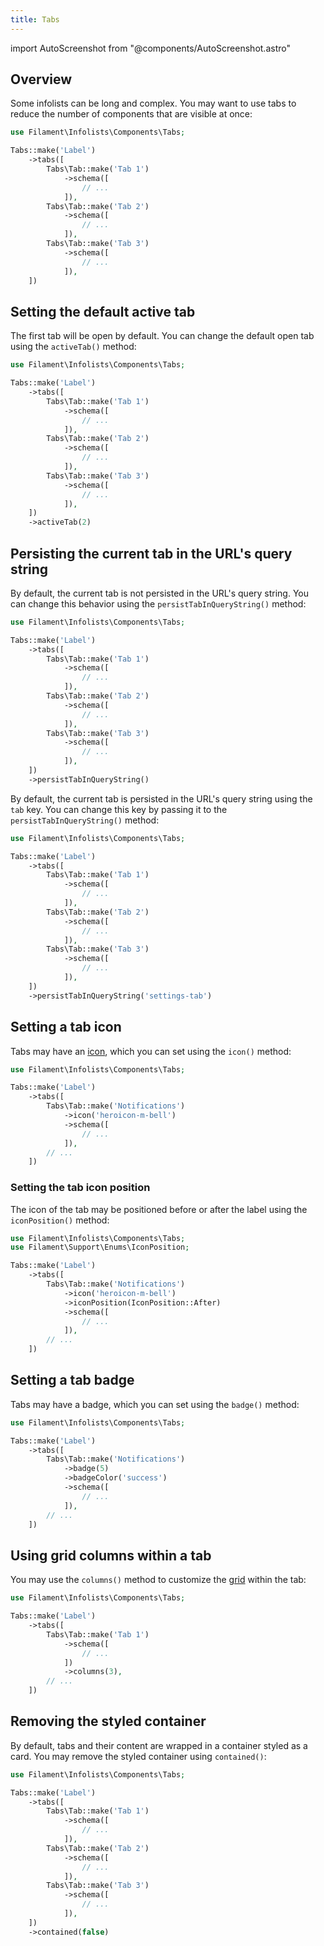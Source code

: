```yaml
---
title: Tabs
---
```

import AutoScreenshot from "@components/AutoScreenshot.astro"

## Overview

Some infolists can be long and complex. You may want to use tabs to reduce the number of components that are visible at once:

```php
use Filament\Infolists\Components\Tabs;

Tabs::make('Label')
    ->tabs([
        Tabs\Tab::make('Tab 1')
            ->schema([
                // ...
            ]),
        Tabs\Tab::make('Tab 2')
            ->schema([
                // ...
            ]),
        Tabs\Tab::make('Tab 3')
            ->schema([
                // ...
            ]),
    ])
```

<AutoScreenshot name="infolists/layout/tabs/simple" alt="Tabs" version="3.x" />

## Setting the default active tab

The first tab will be open by default. You can change the default open tab using the `activeTab()` method:

```php
use Filament\Infolists\Components\Tabs;

Tabs::make('Label')
    ->tabs([
        Tabs\Tab::make('Tab 1')
            ->schema([
                // ...
            ]),
        Tabs\Tab::make('Tab 2')
            ->schema([
                // ...
            ]),
        Tabs\Tab::make('Tab 3')
            ->schema([
                // ...
            ]),
    ])
    ->activeTab(2)
```

## Persisting the current tab in the URL's query string

By default, the current tab is not persisted in the URL's query string. You can change this behavior using the `persistTabInQueryString()` method:

```php
use Filament\Infolists\Components\Tabs;

Tabs::make('Label')
    ->tabs([
        Tabs\Tab::make('Tab 1')
            ->schema([
                // ...
            ]),
        Tabs\Tab::make('Tab 2')
            ->schema([
                // ...
            ]),
        Tabs\Tab::make('Tab 3')
            ->schema([
                // ...
            ]),
    ])
    ->persistTabInQueryString()
```

By default, the current tab is persisted in the URL's query string using the `tab` key. You can change this key by passing it to the `persistTabInQueryString()` method:

```php
use Filament\Infolists\Components\Tabs;

Tabs::make('Label')
    ->tabs([
        Tabs\Tab::make('Tab 1')
            ->schema([
                // ...
            ]),
        Tabs\Tab::make('Tab 2')
            ->schema([
                // ...
            ]),
        Tabs\Tab::make('Tab 3')
            ->schema([
                // ...
            ]),
    ])
    ->persistTabInQueryString('settings-tab')
```

## Setting a tab icon

Tabs may have an [icon](https://blade-ui-kit.com/blade-icons?set=1#search), which you can set using the `icon()` method:

```php
use Filament\Infolists\Components\Tabs;

Tabs::make('Label')
    ->tabs([
        Tabs\Tab::make('Notifications')
            ->icon('heroicon-m-bell')
            ->schema([
                // ...
            ]),
        // ...
    ])
```

<AutoScreenshot name="infolists/layout/tabs/icons" alt="Tabs with icons" version="3.x" />

### Setting the tab icon position

The icon of the tab may be positioned before or after the label using the `iconPosition()` method:

```php
use Filament\Infolists\Components\Tabs;
use Filament\Support\Enums\IconPosition;

Tabs::make('Label')
    ->tabs([
        Tabs\Tab::make('Notifications')
            ->icon('heroicon-m-bell')
            ->iconPosition(IconPosition::After)
            ->schema([
                // ...
            ]),
        // ...
    ])
```

<AutoScreenshot name="infolists/layout/tabs/icons-after" alt="Tabs with icons after their labels" version="3.x" />

## Setting a tab badge

Tabs may have a badge, which you can set using the `badge()` method:

```php
use Filament\Infolists\Components\Tabs;

Tabs::make('Label')
    ->tabs([
        Tabs\Tab::make('Notifications')
            ->badge(5)
            ->badgeColor('success')
            ->schema([
                // ...
            ]),
        // ...
    ])
```

<AutoScreenshot name="infolists/layout/tabs/badges" alt="Tabs with badges" version="3.x" />

## Using grid columns within a tab

You may use the `columns()` method to customize the [grid](grid) within the tab:

```php
use Filament\Infolists\Components\Tabs;

Tabs::make('Label')
    ->tabs([
        Tabs\Tab::make('Tab 1')
            ->schema([
                // ...
            ])
            ->columns(3),
        // ...
    ])
```

## Removing the styled container

By default, tabs and their content are wrapped in a container styled as a card. You may remove the styled container using `contained()`:

```php
use Filament\Infolists\Components\Tabs;

Tabs::make('Label')
    ->tabs([
        Tabs\Tab::make('Tab 1')
            ->schema([
                // ...
            ]),
        Tabs\Tab::make('Tab 2')
            ->schema([
                // ...
            ]),
        Tabs\Tab::make('Tab 3')
            ->schema([
                // ...
            ]),
    ])
    ->contained(false)
```
